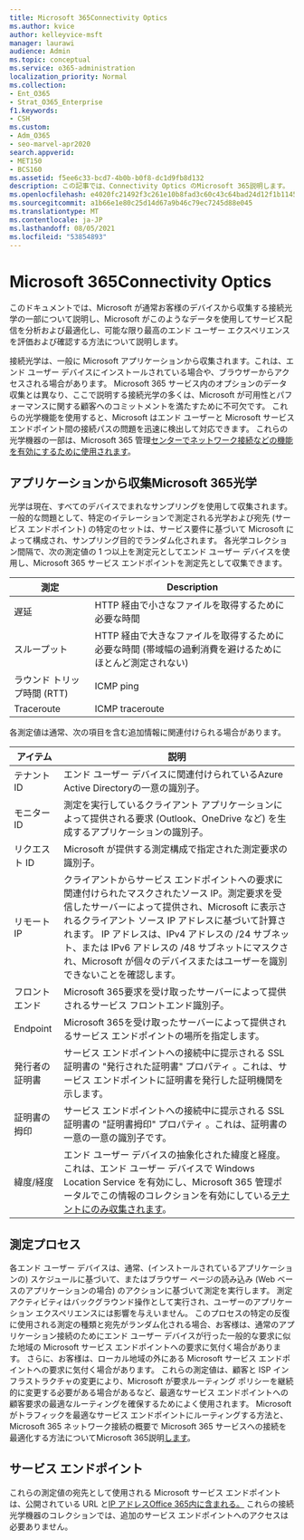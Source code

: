 ```yaml
---
title: Microsoft 365Connectivity Optics
ms.author: kvice
author: kelleyvice-msft
manager: laurawi
audience: Admin
ms.topic: conceptual
ms.service: o365-administration
localization_priority: Normal
ms.collection:
- Ent_O365
- Strat_O365_Enterprise
f1.keywords:
- CSH
ms.custom:
- Adm_O365
- seo-marvel-apr2020
search.appverid:
- MET150
- BCS160
ms.assetid: f5ee6c33-bcd7-4b0b-b0f8-dc1d9fb8d132
description: この記事では、Connectivity Optics のMicrosoft 365説明します。
ms.openlocfilehash: e4020fc21492f3c261e10b8fad3c60c43c64bad24d12f1b1145773489f2fa3b0
ms.sourcegitcommit: a1b66e1e80c25d14d67a9b46c79ec7245d88e045
ms.translationtype: MT
ms.contentlocale: ja-JP
ms.lasthandoff: 08/05/2021
ms.locfileid: "53854893"
---
```

# <a name="microsoft-365-connectivity-optics"></a>Microsoft 365Connectivity Optics

このドキュメントでは、Microsoft が通常お客様のデバイスから収集する接続光学の一部について説明し、Microsoft がこのようなデータを使用してサービス配信を分析および最適化し、可能な限り最高のエンド ユーザー エクスペリエンスを評価および確認する方法について説明します。

接続光学は、一般に Microsoft アプリケーションから収集されます。これは、エンド ユーザー デバイスにインストールされている場合や、ブラウザーからアクセスされる場合があります。 Microsoft 365 サービス内のオプションのデータ収集とは異なり、ここで説明する接続光学の多くは、Microsoft が可用性とパフォーマンスに関する顧客へのコミットメントを満たすために不可欠です。 これらの光学機能を使用すると、Microsoft はエンド ユーザーと Microsoft サービス エンドポイント間の接続パスの問題を迅速に検出して対応できます。 これらの光学機器の一部は、Microsoft 365 管理[センターでネットワーク接続などの機能を有効にするために使用されます](office-365-network-mac-perf-overview.md)。

## <a name="optics-collected-from-microsoft-365-applications"></a>アプリケーションから収集Microsoft 365光学

光学は現在、すべてのデバイスでまれなサンプリングを使用して収集されます。 一般的な問題として、特定のイテレーションで測定される光学および宛先 (サービス エンドポイント) の特定のセットは、サービス要件に基づいて Microsoft によって構成され、サンプリング目的でランダム化されます。
各光学コレクション間隔で、次の測定値の 1 つ以上を測定元としてエンド ユーザー デバイスを使用し、Microsoft 365 サービス エンドポイントを測定先として収集できます。

| 測定 | Description |
| --- | --- |
| 遅延 | HTTP 経由で小さなファイルを取得するために必要な時間 |
| スループット | HTTP 経由で大きなファイルを取得するために必要な時間 (帯域幅の過剰消費を避けるためにほとんど測定されない) |
| ラウンド トリップ時間 (RTT) | ICMP ping |
| Traceroute | ICMP traceroute |

各測定値は通常、次の項目を含む追加情報に関連付けられる場合があります。

| アイテム | 説明 |
| --- | --- |
| テナント ID | エンド ユーザー デバイスに関連付けられているAzure Active Directoryの一意の識別子。 |
| モニター ID | 測定を実行しているクライアント アプリケーションによって提供される要求 (Outlook、OneDrive など) を生成するアプリケーションの識別子。 |
| リクエスト ID | Microsoft が提供する測定構成で指定された測定要求の識別子。 |
| リモート IP | クライアントからサービス エンドポイントへの要求に関連付けられたマスクされたソース IP。測定要求を受信したサーバーによって提供され、Microsoft に表示されるクライアント ソース IP アドレスに基づいて計算されます。 IP アドレスは、IPv4 アドレスの /24 サブネット、または IPv6 アドレスの /48 サブネットにマスクされ、Microsoft が個々のデバイスまたはユーザーを識別できないことを確認します。 |
| フロントエンド | Microsoft 365要求を受け取ったサーバーによって提供されるサービス フロントエンド識別子。 |
| Endpoint | Microsoft 365を受け取ったサーバーによって提供されるサービス エンドポイントの場所を指定します。 |
| 発行者の証明書 | サービス エンドポイントへの接続中に提示される SSL 証明書の "発行された証明書" プロパティ 。これは、サービス エンドポイントに証明書を発行した証明機関を示します。 |
| 証明書の拇印 | サービス エンドポイントへの接続中に提示される SSL 証明書の "証明書拇印" プロパティ 。これは、証明書の一意の一意の識別子です。 |
| 緯度/経度 | エンド ユーザー デバイスの抽象化された緯度と経度。 これは、エンド ユーザー デバイスで Windows Location Service を有効にし、Microsoft 365 管理ポータルでこの情報のコレクションを有効にしている[テナントにのみ収集されます](office-365-network-mac-perf-overview.md#1-enable-windows-location-services)。 |

## <a name="measurement-process"></a>測定プロセス

各エンド ユーザー デバイスは、通常、(インストールされているアプリケーションの) スケジュールに基づいて、またはブラウザー ページの読み込み (Web ベースのアプリケーションの場合) のアクションに基づいて測定を実行します。 測定アクティビティはバックグラウンド操作として実行され、ユーザーのアプリケーション エクスペリエンスには影響を与えいません。 このプロセスの特定の反復に使用される測定の種類と宛先がランダム化される場合、お客様は、通常のアプリケーション接続のためにエンド ユーザー デバイスが行った一般的な要求に似た地域の Microsoft サービス エンドポイントへの要求に気付く場合があります。 さらに、お客様は、ローカル地域の外にある Microsoft サービス エンドポイントへの要求に気付く場合があります。 これらの測定値は、顧客と ISP インフラストラクチャの変更により、Microsoft が要求ルーティング ポリシーを継続的に変更する必要がある場合があるなど、最適なサービス エンドポイントへの顧客要求の最適なルーティングを確保するためによく使用されます。 Microsoft がトラフィックを最適なサービス エンドポイントにルーティングする方法と、Microsoft 365 ネットワーク接続の概要で Microsoft 365 サービスへの接続を最適化する方法についてMicrosoft 365説明[します](microsoft-365-networking-overview.md)。

## <a name="service-endpoints"></a>サービス エンドポイント

これらの測定値の宛先として使用される Microsoft サービス エンドポイントは、公開されている URL と[IP アドレスOffice 365内に含まれる。](urls-and-ip-address-ranges.md) これらの接続光学機器のコレクションでは、追加のサービス エンドポイントへのアクセスは必要ありません。

